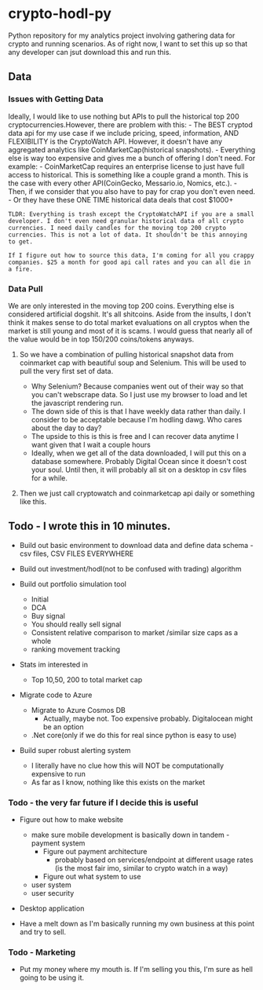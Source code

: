 # crypto-hodl-py
Python repository for my analytics project involving gathering data for crypto and running scenarios. As of right now, I want to set this up so that any developer can jsut download this and run this.


## Data
### Issues with Getting Data
Ideally, I would like to use nothing but APIs to pull the historical top 200 cryptocurrencies.However, there are problem with this:
    - The BEST cryptod data api for my use case if we include pricing, speed, information, AND FLEXIBILITY is the CryptoWatch API. However, it doesn't have any aggregated analytics like CoinMarketCap(historical snapshots).
    - Everything else is way too expensive and gives me a bunch of offering I don't need. For example:
        - CoinMarketCap requires an enterprise license to just have full access to historical. This is something like a couple grand a month. This is the case with every other API(CoinGecko, Messario.io, Nomics, etc.). 
        - Then, if we consider that you also have to pay for crap you don't even need.
        - Or they have these ONE TIME historical data deals that cost $1000+

    TLDR: Everything is trash except the CryptoWatchAPI if you are a small developer. I don't even need granular historical data of all crypto currencies. I need daily candles for the moving top 200 crypto currencies. This is not a lot of data. It shouldn't be this annoying to get. 
    
    If I figure out how to source this data, I'm coming for all you crappy companies. $25 a month for good api call rates and you can all die in a fire.

### Data Pull
We are only interested in the moving top 200 coins. Everything else is considered artificial dogshit. It's all shitcoins. Aside from the insults, I don't think it makes sense to do total market evaluations on all cryptos when the market is still young and most of it is scams. I would guess that nearly all of the value would be in top 150/200 coins/tokens anyways.

1. So we have a combination of pulling historical snapshot data from coinmarket cap with beautiful soup and Selenium. This will be used to pull the very first set of data. 
    - Why Selenium? Because companies went out of their way so that you can't webscrape data. So I just use my browser to load and let the javascript rendering run. 
    - The down side of this is that I have weekly data rather than daily. I consider to be acceptable because I'm hodling dawg. Who cares about the day to day?
    - The upside to this is this is free and I can recover data anytime I want given that I wait a couple hours
    - Ideally, when we get all of the data downloaded, I will put this on a database somewhere. Probably Digital Ocean since it doesn't cost your soul. Until then, it will probably all sit on a desktop in csv files for a while. 
    
2. Then we just call cryptowatch and coinmarketcap api daily or something like this. 




## Todo - I wrote this in 10 minutes.
- Build out basic environment to download data and define data schema
    -csv files, CSV FILES EVERYWHERE
- Build out investment/hodl(not to be confused with trading) algorithm
- Build out portfolio simulation tool
    - Initial
    - DCA
    - Buy signal
    - You should really sell signal
    - Consistent relative comparison to market /similar size caps as a whole
    - ranking movement tracking

- Stats im interested in
    - Top 10,50, 200 to total market cap
- Migrate code to Azure 
    - Migrate to Azure Cosmos DB
        - Actually, maybe not. Too expensive probably. Digitalocean might be an option
    - .Net core(only if we do this for real since python is easy to use)
 
- Build super robust alerting system
    - I literally have no clue how this will NOT be computationally expensive to run
    - As far as I know, nothing like this exists on the market


### Todo - the very far future if I decide this is useful 
- Figure out how to make website 
    - make sure mobile development is basically down in tandem
    -payment system
        - Figure out payment architecture
            - probably based on services/endpoint at different usage rates (is the most fair imo, similar to crypto watch in a way)
        - Figure out what system to use
    - user system
    - user security

- Desktop application

- Have a melt down as I'm basically running my own business at this point and try to sell.

### Todo - Marketing
- Put my money where my mouth is. If I'm selling you this, I'm sure as hell going to be using it.

